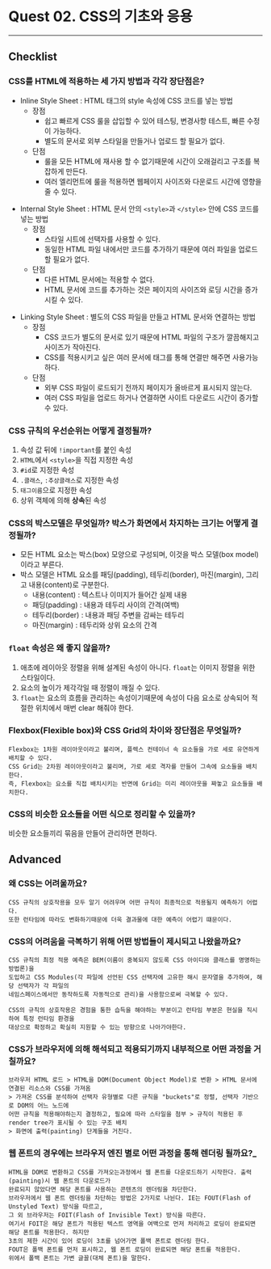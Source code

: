 # Quest 02. CSS의 기초와 응용

---

## Checklist
### CSS를 HTML에 적용하는 세 가지 방법과 각각 장단점은?
* Inline Style Sheet : HTML 태그의 style 속성에 CSS 코드를 넣는 방법
    * 장점
        * 쉽고 빠르게 CSS 룰을 삽입할 수 있어 테스팅, 변경사항 테스트, 빠른 수정이 가능하다.
        * 별도의 문서로 외부 스타일을 만들거나 업로드 할 필요가 없다.
    * 단점
        * 룰을 모든 HTML에 재사용 할 수 없기때문에 시간이 오래걸리고 구조를 복잡하게 만든다.
        * 여러 엘리먼트에 룰을 적용하면 웹페이지 사이즈와 다운로드 시간에 영향을 줄 수 있다.

- Internal Style Sheet :  HTML 문서 안의 `<style>`과 `</style>` 안에 CSS 코드를 넣는 방법
    * 장점
        * 스타일 시트에 선택자를 사용할 수 있다.
        * 동일한 HTML 파일 내에서만 코드를 추가하기 때문에 여러 파일을 업로드할 필요가 없다.
    * 단점
        * 다른 HTML 문서에는 적용할 수 없다.
        * HTML 문서에 코드를 추가하는 것은 페이지의 사이즈와 로딩 시간을 증가시킬 수 있다.

* Linking Style Sheet :  별도의 CSS 파일을 만들고 HTML 문서와 연결하는 방법
    * 장점
        * CSS 코드가 별도의 문서로 있기 때문에 HTML 파일의 구조가 깔끔해지고 사이즈가 작아진다.
        * CSS를 적용시키고 싶은 여러 문서에 <link> 태그를 통해 연결만 해주면 사용가능하다.
    * 단점
        * 외부 CSS 파일이 로드되기 전까지 페이지가 올바르게 표시되지 않는다.
        * 여러 CSS 파일을 업로드 하거나 연결하면 사이트 다운로드 시간이 증가할 수 있다.

### CSS 규칙의 우선순위는 어떻게 결정될까?
1. 속성 값 뒤에 `!important`를 붙인 속성
2. `HTML`에서 `<style>`을 직접 지정한 속성
3. `#id`로 지정한 속성
4. `.클래스`, `:추상클래스`로 지정한 속성
5. `태그이름`으로 지정한 속성
6. 상위 객체에 의해 **상속**된 속성
  
### CSS의 박스모델은 무엇일까? 박스가 화면에서 차지하는 크기는 어떻게 결정될까?
* 모든 HTML 요소는 박스(box) 모양으로 구성되며, 이것을 박스 모델(box model)이라고 부른다.
* 박스 모델은 HTML 요소를 패딩(padding), 테두리(border), 마진(margin), 그리고 내용(content)로 구분한다.
  * 내용(content) : 텍스트나 이미지가 들어간 실제 내용
  * 패딩(padding) : 내용과 테두리 사이의 간격(여백)
  * 테두리(border) : 내용과 패딩 주변을 감싸는 테두리
  * 마진(margin) : 테두리와 상위 요소의 간격

### `float` 속성은 왜 좋지 않을까?
1. 애초에 레이아웃 정렬을 위해 설계된 속성이 아니다. `float`는 이미지 정렬을 위한 스타일이다.
2. 요소의 높이가 제각각일 때 정렬이 깨질 수 있다.
3. `float`는 요소의 흐름을 관리하는 속성이기때문에 속성이 다음 요소로 상속되어 적절한 위치에서 매번 clear 해줘야 한다.

### Flexbox(Flexible box)와 CSS Grid의 차이와 장단점은 무엇일까?
  
    Flexbox는 1차원 레이아웃이라고 불리며, 플렉스 컨테이너 속 요소들을 가로 세로 유연하게 배치할 수 있다.
    CSS Grid는 2차원 레이아웃이라고 불리며, 가로 세로 격자를 만들어 그속에 요소들을 배치한다.
    즉, Flexbox는 요소를 직접 배치시키는 반면에 Grid는 미리 레이아웃을 짜놓고 요소들을 배치한다.

### CSS의 비슷한 요소들을 어떤 식으로 정리할 수 있을까?
  
비슷한 요소들끼리 묶음을 만들어 관리하면 편하다.

## Advanced
### 왜 CSS는 어려울까요?
  
    CSS 규칙의 상호작용을 모두 알기 어려우며 어떤 규칙이 최종적으로 적용될지 예측하기 어렵다.
    또한 런타임에 따라도 변화하기때문에 더욱 결과물에 대한 예측이 어렵기 떄문이다.

### CSS의 어려움을 극복하기 위해 어떤 방법들이 제시되고 나왔을까요?
  
    CSS 규칙의 최정 적용 예측은 BEM(이름이 중복되지 않도록 CSS 아이디와 클래스를 명명하는 방법론)을
    도입하고 CSS Modules(각 파일에 선언된 CSS 선택자에 고유한 해시 문자열을 추가하여, 해당 선택자가 각 파일의 
    네임스페이스에서만 동작하도록 자동적으로 관리)을 사용함으로써 극복할 수 있다.
    
    CSS의 규칙의 상호작용은 경험을 통한 습득을 해야하는 부분이고 런타임 부분은 현실을 직시하여 특정 런타임 환경을
    대상으로 확정하고 확실히 지원할 수 있는 방향으로 나아가야한다.

### CSS가 브라우저에 의해 해석되고 적용되기까지 내부적으로 어떤 과정을 거칠까요?
  
    브라우저 HTML 로드 > HTML을 DOM(Document Object Model)로 변환 > HTML 문서에 연결된 리소스와 CSS를 가져옴
    > 가져온 CSS를 분석하여 선택자 유형별로 다른 규칙을 "buckets"로 정렬, 선택자 기반으로 DOM의 어느 노드에
    어떤 규칙을 적용해야하는지 결정하고, 필요에 따라 스타일을 첨부 > 규칙이 적용된 후 render tree가 표시될 수 있는 구조 배치
    > 화면에 출력(painting) 단계들을 거친다.

### 웹 폰트의 경우에는 브라우저 엔진 별로 어떤 과정을 통해 렌더링 될까요?_
  
    HTML을 DOM로 변환하고 CSS를 가져오는과정에서 웹 폰트를 다운로드하기 시작한다. 출력(painting)시 웹 폰트의 다운로드가
    완료되지 않았다면 해당 폰트를 사용하는 콘텐츠의 렌더링을 차단한다.
    브라우저에서 웹 폰트 렌더링을 차단하는 방법은 2가지로 나뉜다. IE는 FOUT(Flash of Unstyled Text) 방식을 따르고,
    그 외 브라우저는 FOIT(Flash of Invisible Text) 방식을 따른다.
    여기서 FOIT은 해당 폰트가 적용된 텍스트 영역을 여백으로 먼저 처리하고 로딩이 완료되면 해당 폰트를 적용한다. 하지만
    3초의 제한 시간이 있어 로딩이 3초를 넘어가면 폴백 폰트로 렌더링 한다.
    FOUT은 폴백 폰트를 먼저 표시하고, 웹 폰트 로딩이 완료되면 해당 폰트를 적용한다.
    위에서 폴백 폰트는 가변 글꼴(대체 폰트)을 말한다.